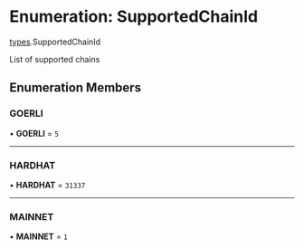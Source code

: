 # Enumeration: SupportedChainId

[types](../modules/types.md).SupportedChainId

List of supported chains

## Enumeration Members

### GOERLI

• **GOERLI** = ``5``

___

### HARDHAT

• **HARDHAT** = ``31337``

___

### MAINNET

• **MAINNET** = ``1``
